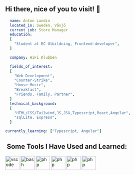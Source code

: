 ## Hi there, nice of you to visit! 👋

```yaml
  name: Anton Lundin
  located_in: Sweden, Växjö
  current_job: Store Manager
  education:
  [
    "Student at EC Utbildning, Frontend-developer",
  ]

  company: HiFi Klubben

  fields_of_interest:
  [
    "Web Development",
    "Counter-Strike",
    "House Music",
    "Breakfast",
    "Friends, Family, Partner",
  ]
  technical_background:
  [
    "HTML/CSS/Tailwind,JS,JSX,Typescript,React,Angular",
    "sqlLite, Express",
  ]

currently_learning: ["Typescript, Angular"]

```
<h2>&nbsp;Some Tools I Have Used and Learned:</h2>
<p align="left">
<img src="https://cdn.jsdelivr.net/gh/devicons/devicon/icons/vscode/vscode-original.svg" alt="vscode" width="45" height="45"/>
<img src="https://cdn.jsdelivr.net/gh/devicons/devicon/icons/bash/bash-original.svg" alt="bash" width="45" height="45"/>
<img src="https://cdn.jsdelivr.net/gh/devicons/devicon/icons/php/php-original.svg" alt="php" width="45" height="45"/>
<img src="https://cdn.jsdelivr.net/gh/devicons/devicon/icons/php/php-original.svg" alt="php" width="45" height="45"/>
<img src="https://cdn.jsdelivr.net/gh/devicons/devicon/icons/php/php-original.svg" alt="php" width="45" height="45"/>
<img src="https://cdn.jsdelivr.net/gh/devicons/devicon/icons/php/php-original.svg" alt="php" width="45" height="45"/>
</p>
